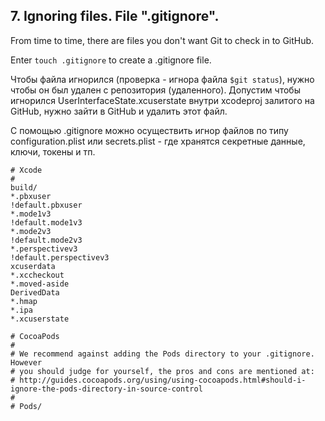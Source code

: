 
## 7. Ignoring files. File ".gitignore".

From time to time, there are files you don't want Git to check in to GitHub.

Enter ```touch .gitignore``` to create a .gitignore file.

Чтобы файла игнорился (проверка - игнора файла ```$git status```), нужно чтобы он был удален с репозитория (удаленного).
Допустим чтобы игнорился UserInterfaceState.xcuserstate внутри xcodeproj залитого на GitHub, нужно зайти в GitHub и удалить этот файл.

С помощью .gitignore можно осуществить игнор файлов по типу configuration.plist или secrets.plist - где хранятся секретные данные, ключи, токены и тп.

```
# Xcode
#
build/
*.pbxuser
!default.pbxuser
*.mode1v3
!default.mode1v3
*.mode2v3
!default.mode2v3
*.perspectivev3
!default.perspectivev3
xcuserdata
*.xccheckout
*.moved-aside
DerivedData
*.hmap
*.ipa
*.xcuserstate

# CocoaPods
#
# We recommend against adding the Pods directory to your .gitignore. However
# you should judge for yourself, the pros and cons are mentioned at:
# http://guides.cocoapods.org/using/using-cocoapods.html#should-i-ignore-the-pods-directory-in-source-control
#
# Pods/
```


